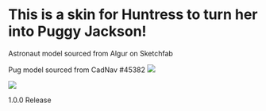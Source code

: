 # This is a skin for Huntress to turn her into Puggy Jackson!
Astronaut model sourced from Algur on Sketchfab 

Pug model sourced from CadNav #45382
[![](https://cdn.discordapp.com/attachments/852681222508249118/969755069501308978/unknown.png)]()

[![](https://cdn.discordapp.com/attachments/852681222508249118/969755200556523520/unknown.png)]()


1.0.0 Release
